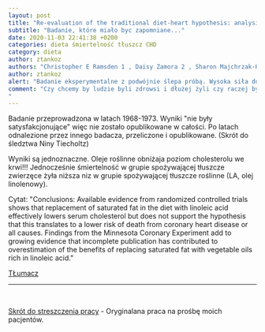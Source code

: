 ```yaml
---
layout: post
title: "Re-evaluation of the traditional diet-heart hypothesis: analysis of recovered data from Minnesota Coronary Experiment (1968-73)"
subtitle: "Badanie, które miało byc zapomniane..."
date: 2020-11-03 22:41:38 +0200
categories: dieta śmiertelność tłuszcz CHD
category: dieta
author: ztankoz
authors: "Christopher E Ramsden 1 , Daisy Zamora 2 , Sharon Majchrzak-Hong 3 , Keturah R Faurot 4 , Steven K Broste 5 , Robert P Frantz 6 , John M Davis 7 , Amit Ringel 3 , Chirayath M Suchindran 8 , Joseph R Hibbeln 3"
author: ztankoz
alert: "Badanie eksperymentalne z podwójnie ślepa próbą. Wysoka siła dowodów tego badania."
comment: "Czy chcemy by ludzie byli zdrowsi i dłużej żyli czy raczej by mieli wyniki zgodne z naszymi podręcznikami? A może chodzi o leki? Ta i pare innych prac, których nie opublikowano w całości lub wcale każe mić bardzo złe zdanie o części badaczy.
"
---
```


Badanie przeprowadzona w latach 1968-1973. Wyniki "nie były satysfakcjonujące" więc nie zostało opublikowane w całości. Po latach odnalezione przez innego badacza, przeliczone i opublikowane. (Skrót do śledztwa Niny Tiecholtz)

Wyniki są jednoznaczne. Oleje roślinne obniżaja poziom cholesterolu we krwi!!! Jednocześnie śmiertelność w grupie spożywającej tłuszcze zwierzęce żyła niższa niz w grupie spożywającej tłuszcze roślinne (LA, olej linolenowy).

Cytat: "Conclusions: Available evidence from randomized controlled trials shows that replacement of saturated fat in the diet with linoleic acid effectively lowers serum cholesterol but does not support the hypothesis that this translates to a lower risk of death from coronary heart disease or all causes. Findings from the Minnesota Coronary Experiment add to growing evidence that incomplete publication has contributed to overestimation of the benefits of replacing saturated fat with vegetable oils rich in linoleic acid."

[TŁumacz](https://www.deepl.com/translator#en/pl/Conclusions%3A%20Available%20evidence%20from%20randomized%20controlled%20trials%20shows%20that%20replacement%20of%20saturated%20fat%20in%20the%20diet%20with%20linoleic%20acid%20effectively%20lowers%20serum%20cholesterol%20but%20does%20not%20support%20the%20hypothesis%20that%20this%20translates%20to%20a%20lower%20risk%20of%20death%20from%20coronary%20heart%20disease%20or%20all%20causes.%20Findings%20from%20the%20Minnesota%20Coronary%20Experiment%20add%20to%20growing%20evidence%20that%20incomplete%20publication%20has%20contributed%20to%20overestimation%20of%20the%20benefits%20of%20replacing%20saturated%20fat%20with%20vegetable%20oils%20rich%20in%20linoleic%20acid.)

<hr>
<br>

[Skrót do streszczenia pracy](https://pubmed.ncbi.nlm.nih.gov/27071971/) - Oryginalana praca na prośbę moich pacjentów.
